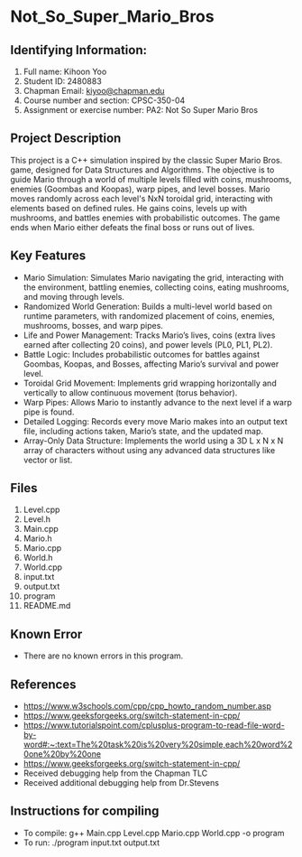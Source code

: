 # Not_So_Super_Mario_Bros

## Identifying Information: 
1. Full name: Kihoon Yoo
2. Student ID: 2480883
3. Chapman Email: kiyoo@chapman.edu
4. Course number and section: CPSC-350-04
5. Assignment or exercise number: PA2: Not So Super Mario Bros

## Project Description
This project is a C++ simulation inspired by the classic Super Mario Bros. game, designed for Data Structures and Algorithms. The objective is to guide Mario through a world of multiple levels filled with coins, mushrooms, enemies (Goombas and Koopas), warp pipes, and level bosses.
Mario moves randomly across each level's NxN toroidal grid, interacting with elements based on defined rules. He gains coins, levels up with mushrooms, and battles enemies with probabilistic outcomes. The game ends when Mario either defeats the final boss or runs out of lives.

## Key Features
- Mario Simulation: Simulates Mario navigating the grid, interacting with the environment, battling enemies, collecting coins, eating mushrooms, and moving through levels.
- Randomized World Generation: Builds a multi-level world based on runtime parameters, with randomized placement of coins, enemies, mushrooms, bosses, and warp pipes.
- Life and Power Management: Tracks Mario’s lives, coins (extra lives earned after collecting 20 coins), and power levels (PL0, PL1, PL2).
- Battle Logic: Includes probabilistic outcomes for battles against Goombas, Koopas, and Bosses, affecting Mario’s survival and power level.
- Toroidal Grid Movement: Implements grid wrapping horizontally and vertically to allow continuous movement (torus behavior).
- Warp Pipes: Allows Mario to instantly advance to the next level if a warp pipe is found.
- Detailed Logging: Records every move Mario makes into an output text file, including actions taken, Mario’s state, and the updated map.
- Array-Only Data Structure: Implements the world using a 3D L x N x N array of characters without using any advanced data structures like vector or list.

## Files
1. Level.cpp
2. Level.h
3. Main.cpp
4. Mario.h
5. Mario.cpp
6. World.h
7. World.cpp
8. input.txt
9. output.txt
10. program
11. README.md

## Known Error 
- There are no known errors in this program.

## References
- https://www.w3schools.com/cpp/cpp_howto_random_number.asp
- https://www.geeksforgeeks.org/switch-statement-in-cpp/
- https://www.tutorialspoint.com/cplusplus-program-to-read-file-word-by-word#:~:text=The%20task%20is%20very%20simple,each%20word%20one%20by%20one
- https://www.geeksforgeeks.org/switch-statement-in-cpp/
- Received debugging help from the Chapman TLC
- Received additional debugging help from Dr.Stevens

## Instructions for compiling
- To compile: g++ Main.cpp Level.cpp Mario.cpp World.cpp -o program
- To run: ./program input.txt output.txt

